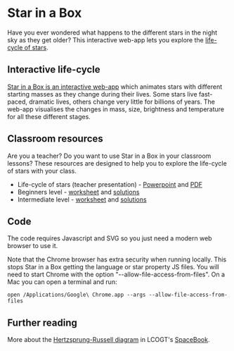 Star in a Box
=============

Have you ever wondered what happens to the different stars in the night sky as they get older? This interactive web-app lets you explore the [life-cycle of stars](http://lcogt.net/book/life-cycle-stars).

Interactive life-cycle
----------------------

[Star in a Box is an interactive web-app](http://lcogt.net/siab/) which animates stars with different starting masses as they change during their lives. Some stars live fast-paced, dramatic lives, others change very little for billions of years. The web-app visualises the changes in mass, size, brightness and temperature for all these different stages.

Classroom resources
-------------------

Are you a teacher? Do you want to use Star in a Box in your classroom lessons? These resources are designed to help you to explore the life-cycle of stars with your class.

* Life-cycle of stars (teacher presentation) -  [Powerpoint](http://lcogt.net/files/StarinaBox.ppt) and [PDF](http://lcogt.net/files/StarinaBox.pdf)
* Beginners level -  [worksheet](https://docs.google.com/a/lcogt.net/document/d/1yPAWqjH8DxE-ZC4VIFZ8sLlhnmeyQl0nwvDixCiSoKs/edit) and [solutions](https://docs.google.com/a/lcogt.net/document/d/1mW_LjPX9wUMvwH_ZkGnYtkxO4h4WYFS8Uo1hre43538/edit)
* Intermediate level - [worksheet](https://docs.google.com/document/d/18h5U27n_337Dj5Gx0GM2GaErgcoL81G80XpHKrkq0jE/edit) and [solutions](https://docs.google.com/document/d/15RtYlmsvhiFlaWVzgBRc-BvVVaAnb544t73i1mO9_xk/edit)

Code
----

The code requires Javascript and SVG so you just need a modern web browser to use it.

Note that the Chrome browser has extra security when running locally. This stops Star in a Box getting the language or star property JS files. You will need to start Chrome with the option "--allow-file-access-from-files". On a Mac you can open a terminal and run:

    open /Applications/Google\ Chrome.app --args --allow-file-access-from-files

Further reading
---------------

More about the [Hertzsprung-Russell diagram](http://lcogt.net/book/h-r-diagram) in LCOGT's [SpaceBook](http://lcogt.net/spacebook).
